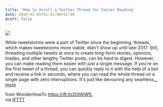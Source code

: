 ```yaml
---
title: 'How to Unroll a Twitter Thread for Easier Reading'
date: 2020-02-05T01:41:00+01:00
draft: false
---
```


[![](https://img.wonderhowto.com/img/65/86/63715106122936/0/unroll-twitter-thread-for-easier-reading.1280x600.jpg)](https://smartphones.gadgethacks.com/how-to/unroll-twitter-thread-for-easier-reading-0231661/)

While tweetstorms were a part of Twitter since the beginning, threads, which makes tweetstorms more viable, didn't show up until late-2017. Still, threading multiple tweets at once to create long-form stories, opinions, tirades, and other lengthy Twitter posts, can be hard to digest. However, you can make reading them easier with just a single message. If you're on the first tweet of a thread, you can quickly reply to it with the help of a bot and receive a link in seconds, where you can read the whole thread on a single page with zero interruptions. It's just like devouring any seamless[... more](https://smartphones.gadgethacks.com/how-to/unroll-twitter-thread-for-easier-reading-0231661/)

  
  
from WonderHowTo https://ift.tt/2OtWWfL  
via [IFTTT](https://ifttt.com/?ref=da&site=blogger)